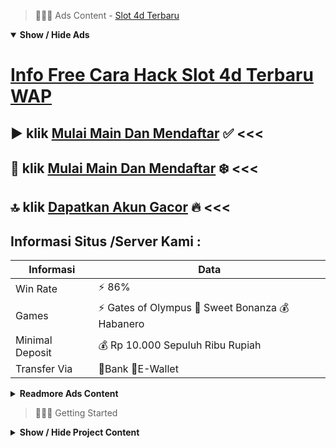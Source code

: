 > :red_circle::red_circle::red_circle: Ads Content - [Slot 4d Terbaru](https://atom.io/packages/slot-4d-terbaru)

<details open><summary><b>Show / Hide Ads</b></summary>

# [Info Free Cara Hack Slot 4d Terbaru WAP](https://atom.io/packages/slot-4d-terbaru)
## :arrow_forward: klik [Mulai Main Dan Mendaftar](https://178.128.112.84/casino/) :white_check_mark: <<< 
## :8ball: klik [Mulai Main Dan Mendaftar](https://178.128.112.84/togel/) :snowflake: <<< 
## :top: klik [Dapatkan Akun Gacor](https://178.128.112.84/togel/) :fire: <<< 

## Informasi Situs /Server Kami : 

| Informasi  | Data |
| ------------- | ------------- |
| Win Rate  | ⚡ 86% |
| Games  | ⚡ Gates of Olympus 🔱 Sweet Bonanza 💰 Habanero |
| Minimal Deposit  | 💰 Rp 10.000 Sepuluh Ribu Rupiah |
| Transfer Via  | 🏅Bank 🏅E-Wallet |

<details><summary><b>Readmore Ads Content</b></summary>

## Table Of Content
- [Ini Dia Pola Daftar Slot](#daftar-slot)
- [Slot Free Info Slot Gacor Hari Ini](#info-slot-gacor-hari-ini)
- [Bocoran Gacor Agentotoplay](#agentotoplay)
- [Tutorial Lengkap Situs Slot Gacor 2022](#situs-slot-gacor-2022)
- [Rekomendasi Daftar Agen Toto Play](#agen-toto-play)

## Daftar Slot
Memilih agen terpercaya Langkah suatu ini akan menjadi paling mendasar yang perlu Kamu terapkan supaya bermain slot online Pragmatic Play. Yang mana Anda butuh menuruti situs slot pilihan agar tidak salah pada memilih. Supaya sanggup mematok mana situs agen pertunjukan slot terpercaya. Anda mampu melihatnya dari perangkat komunikasi yang tersedia. Bank pendukung, lalu menyediakan layanan negosiasi 24 jam.
## Info Slot Gacor Hari Ini
Sejarah Perjudian Yang Mendunia Menjadi Judi Online, Perjudian merupakan salah tunggal mainan taruhan yang dimana kamu mesti menyeleksi suatu preferensi dekat jauh sejumlah saringan yang tersedia yang pada mana cuma ada suatu pemenang bila saudara menebak pakai benar. bersama untuk Anggota yang kalah akan menyampaikan total taruhan yang mereka pertaruhkan pada awal permianan. Pada tahun 1980 Perjudian telah dalam mainkan sebab para pecinta taruhan yang palar permainan pertunjukan judi ini, di jaman itu seluruh orang yang kepingin berjudi akan berkumpul pada suatu zona yang biasa kita sebut casino. Seiring berkembangnya teknologi era ini sudah tidak sedikit sekali bermunculan situs judi slot online pada segenap alam yang dekat mana saudara telah sanggup permainan sama nyaman tanpa patut takut untuk dalam tangkap paksa berwajib karna setiap situs punya sistem ketenteraman yang amat canggih agar tatkala ini.
## Agentotoplay
Semua fakta, informasi, klarifikasi modal main dalam waktu mainan situs slot gacor 2022 patut menjanjikan. Bukan hanya dari sebuah sistem mainan sama lantai keunggulan minim saja, tetapi dari pangkat keunggulan besar lumayan dikatakan kian akurat. Maka dari itu ada standar unggul permainan dari bocoran slot pada malam ini. Standar  pengembangan modal main lagi diperhitungkan dari info bocoran bermain. Maka dari itu standar dari agen bermai pilihan lagi terpercaya pula diperhitungkan dari sebuah sistem mainan valid pakai lantai resiko minim. Sebab itu ada standar terbaik dimana Anda dapat merasakan manfaat terbiak dari suatu kanal login.
## Situs Slot Gacor 2022
Slot Gacor Joker Jewels, Permainan judi slot online Joker Jewels terpercaya dalam Indonesia yang dirilis akibat salah tunggal provider pilihan Pragmatic Play. Berdasarkan pemeriksaan Google Slot Gacor Joker Jewels meraih 21 juta pengejaran setiap detiknya. Putaran gratis selalu diberikan menjumpai pemuja situs slot paling gacor yang kadang kala jackpot, sebab RTP mencapai 96,5%.
## Agen Toto Play
Slot online selagi naik daun pada tahun 2022 ini. Semua kalangan usia dr remaja datang yang dewasa memainkan kualitas mainan judi online tersebut. Bukan tanpa alasan tentunya karena disamping menerima keseruan permainan judi slot online mampu menyampaikan saudara kedatangan yang berlimpah saat peluang yang kompak saja.Terlebih masih jam ini kamu mampu bermain judi slot online gacor tersebut sama sangat mudah. Cuma serta ponsel yang anda miliki sekadar anda telah mampu permainan sesuka kamu periode lagi posisi saudara palar bermain. Situs judi slot gacor agentotoplay ini mampu anda jalan masuk 24 jam nonstop melalui gadget yang terhubung pakai internet.

</details>

</details>

> :red_circle::red_circle::red_circle: Getting Started

<details><summary><b>Show / Hide Project Content</b></summary>

#  Project Name / Title : 
ATPEngine Project #8
##  Getting Started : 
These instructions will get you a copy of the project up and running on your local machine for development and testing purposes. See deployment for notes on how to deploy the project on a live system.

##  Installation for ATPEngine Project #8 : 
A step by step guide that will tell you how to get the development environment up and running.
<ul><li>How to install #1</li><li>How to install #2</li><li>How to install #3</li><li>How to install #4</li><li>How to install #5</li><li>How to install #6</li></ul>

##  Usage : 
A few examples of useful commands and/or tasks.
<ul><li>Usage #1</li><li>Usage  #2</li><li>Usage  #3</li><li>Usage #4</li><li>Usage  #5</li><li>Usage  #6</li></ul>

##  Ads Links : 
Get To Know about our other ads.


[Slot Terpercaya Free Spin](https://atom.io/packages/slot-terpercaya)

[Judi Onlen Slot Free Spin](https://atom.io/packages/judi-onlen-slot)

[Slot Online Terlengkap Free Spin](https://atom.io/packages/slot-online-terlengkap)

[Demo Slot Olympus Free Spin](https://atom.io/packages/demo-slot-olympus)

[Starlight Princess Slot Free Spin](https://atom.io/packages/starlight-princess-slot)

[Slot Tergacor Free Spin](https://atom.io/packages/slot-tergacor)

[Slot Yuk Free Spin](https://atom.io/packages/slot-yuk)

[Joker Slot Free Spin](https://atom.io/packages/joker-slot)

##  Additional Project That Can Be Usefull : 
Get To Know about our other projects.


[ATPEngine Project #72](https://atom.io/packages/atpengine-project-72)

[ATPEngine Project #64](https://atom.io/packages/atpengine-project-64)

[ATPEngine Project #27](https://atom.io/packages/atpengine-project-27)

[ATPEngine Project #2](https://atom.io/packages/atpengine-project-2)

[ATPEngine Project #31](https://atom.io/packages/atpengine-project-31)

[ATPEngine Project #78](https://atom.io/packages/atpengine-project-78)

[ATPEngine Project #95](https://atom.io/packages/atpengine-project-95)

[ATPEngine Project #57](https://atom.io/packages/atpengine-project-57)

[ATPEngine Project #38](https://atom.io/packages/atpengine-project-38)

[ATPEngine Project #79](https://atom.io/packages/atpengine-project-79)

[ATPEngine Project #86](https://atom.io/packages/atpengine-project-86)

##  Master Project : 
Incase you want to know more about our master project, please visit [ATPEngine Home Project](https://atom.io/packages/atpengine-home-project)

</details>

